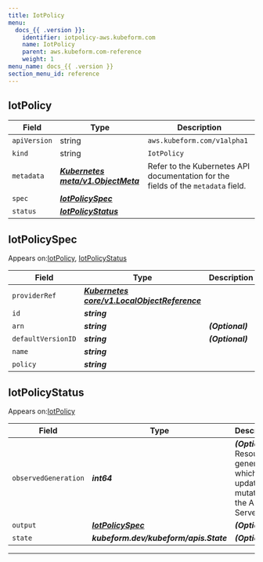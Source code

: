 ```yaml
---
title: IotPolicy
menu:
  docs_{{ .version }}:
    identifier: iotpolicy-aws.kubeform.com
    name: IotPolicy
    parent: aws.kubeform.com-reference
    weight: 1
menu_name: docs_{{ .version }}
section_menu_id: reference
---
```


## IotPolicy
| Field | Type | Description |
| ------ | ----- | ----------- |
| `apiVersion` | string | `aws.kubeform.com/v1alpha1` |
|    `kind` | string | `IotPolicy` |
| `metadata` | ***[Kubernetes meta/v1.ObjectMeta](https://kubernetes.io/docs/reference/generated/kubernetes-api/v1.13/#objectmeta-v1-meta)***|Refer to the Kubernetes API documentation for the fields of the `metadata` field.|
| `spec` | ***[IotPolicySpec](#IotPolicySpec)***||
| `status` | ***[IotPolicyStatus](#IotPolicyStatus)***||
## IotPolicySpec

Appears on:[IotPolicy](#IotPolicy), [IotPolicyStatus](#IotPolicyStatus)

| Field | Type | Description |
| ------ | ----- | ----------- |
| `providerRef` | ***[Kubernetes core/v1.LocalObjectReference](https://kubernetes.io/docs/reference/generated/kubernetes-api/v1.13/#localobjectreference-v1-core)***||
| `id` | ***string***||
| `arn` | ***string***| ***(Optional)*** |
| `defaultVersionID` | ***string***| ***(Optional)*** |
| `name` | ***string***||
| `policy` | ***string***||
## IotPolicyStatus

Appears on:[IotPolicy](#IotPolicy)

| Field | Type | Description |
| ------ | ----- | ----------- |
| `observedGeneration` | ***int64***| ***(Optional)*** Resource generation, which is updated on mutation by the API Server.|
| `output` | ***[IotPolicySpec](#IotPolicySpec)***| ***(Optional)*** |
| `state` | ***kubeform.dev/kubeform/apis.State***| ***(Optional)*** |
---
